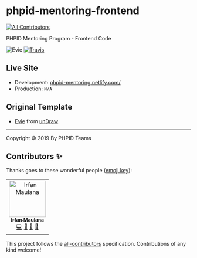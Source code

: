 # phpid-mentoring-frontend
[![All Contributors](https://img.shields.io/badge/all_contributors-1-orange.svg?style=flat-square)](#contributors)

PHPID Mentoring Program - Frontend Code

![Evie](https://img.shields.io/badge/Evie-byUndraw-blue.svg) [![Travis](https://img.shields.io/travis/phpid-jakarta/phpid-mentoring-frontend.svg)](https://travis-ci.org/phpid-jakarta/phpid-mentoring-frontend)

## Live Site

- Development: [phpid-mentoring.netlify.com/](https://phpid-mentoring.netlify.com/)
- Production: `N/A`

## Original Template

- [Evie](https://evie.undraw.co) from [unDraw](https://undraw.co)


----

Copyright © 2019 By PHPID Teams

## Contributors ✨

Thanks goes to these wonderful people ([emoji key](https://allcontributors.org/docs/en/emoji-key)):

<!-- ALL-CONTRIBUTORS-LIST:START - Do not remove or modify this section -->
<!-- prettier-ignore -->
<table>
  <tr>
    <td align="center"><a href="https://www.mazipan.xyz/"><img src="https://avatars0.githubusercontent.com/u/7221389?v=4" width="100px;" alt="Irfan Maulana"/><br /><sub><b>Irfan Maulana</b></sub></a><br /><a href="https://github.com/phpid-jakarta/phpid-mentoring-frontend/commits?author=mazipan" title="Code">💻</a> <a href="#maintenance-mazipan" title="Maintenance">🚧</a> <a href="https://github.com/phpid-jakarta/phpid-mentoring-frontend/issues?q=author%3Amazipan" title="Bug reports">🐛</a> <a href="#design-mazipan" title="Design">🎨</a></td>
  </tr>
</table>

<!-- ALL-CONTRIBUTORS-LIST:END -->

This project follows the [all-contributors](https://github.com/all-contributors/all-contributors) specification. Contributions of any kind welcome!